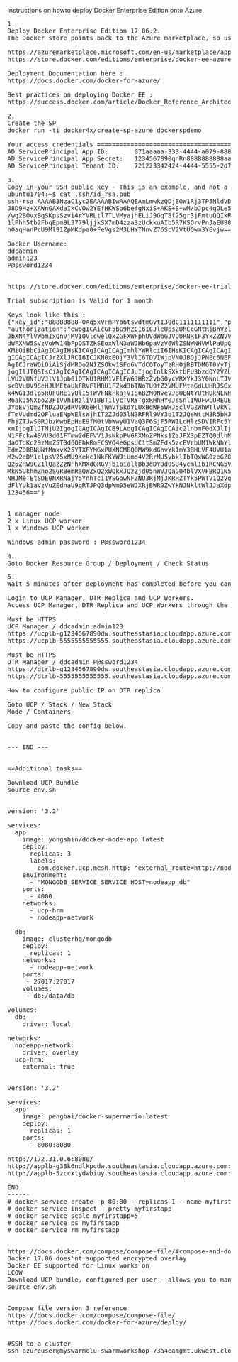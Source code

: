 Instructions on howto deploy Docker Enterprise Edition onto Azure

<pre>
1.
Deploy Docker Enterprise Edition 17.06.2.
The Docker store points back to the Azure marketplace, so use either link.

https://azuremarketplace.microsoft.com/en-us/marketplace/apps/docker.dockerdatacenter?tab=Overview
https://store.docker.com/editions/enterprise/docker-ee-azure

Deployment Documentation here :
https://docs.docker.com/docker-for-azure/

Best practices on deploying Docker EE :
https://success.docker.com/article/Docker_Reference_Architecture-_Docker_EE_Best_Practices_and_Design_Considerations

2.
Create the SP
docker run -ti docker4x/create-sp-azure dockerspdemo

Your access credentials ==================================================
AD ServicePrincipal App ID:       071aaaaa-333-4444-a079-888888888888
AD ServicePrincipal App Secret:   1234567890qnRn8888888888aaa
AD ServicePrincipal Tenant ID:    721223342424-4444-5555-2d7cd011daaa

3.
Copy in your SSH public key - This is an example, and not a live key.
ubuntu1704:~$ cat .ssh/id_rsa.pub
ssh-rsa AAAAB3NzaC1yc2EAAAABIwAAAQEAmLmwkzQDjEOW1Rj3TP5NldVDqUODVH9xuYrkeaSkxtdP
J8D9Hz+XAWnGAXdaIkCVOw2YEfHKWSo6befgNxiS+AKS+S+wM/bJpc4qOLe5ozFjZPNRHcw5O8WkgP5g
/wg2BOvxBqSKpsSzvi4rYVRLtl7TLVMyajhELiJ9GqT8f25gr3jFmtuQQIkRES1aC4oL2tHsn529POfP
1lPhh5tb2FbqEpm9L3779ljjkSX7mD4zza3zUckkuAIb5R7KSOrvPnJaEU903hrI0tx5omGyDy+h/2D1
h0aqHanPcU9Ml91ZpMKdpa0+FeVgs2M3LHYTNnvZ76ScV2VtUQwm3YEvjw== alex@whoever.org

Docker Username:
ddcadmin
admin123
P@ssword1234


https://store.docker.com/editions/enterprise/docker-ee-trial

Trial subscription is Valid for 1 month

Keys look like this :
{"key_id":"88888888-0Aq5xVFmPYb6tswdtmGvtI30dC1111111111","private_key":"888888888hM7b8chBiAbPenOEM1IYxxgzD4Nos48MkYu",\
"authorization":"ewogICAicGF5bG9hZCI6ICJleUpsZUhCcGNtRjBhVzl1SWpvaU1qQXhPQzB3TWkweE1WUXdNam8xTWpveE1Gb2lMQ0owYjJ0bGJpSTZ\
JbXN4YlVWbmIxQnVjMVI0VlcwelQxZGFXWFphUVdWbGJVOURNR1F3YkZZNVVEUnVNbEZwT1RWWlpqZzlJaXdpYldGNFJXNW5hVzVsY3lJNk1UQXNJbk5qWVc1\
dWFXNW5SVzVoWW14bFpDSTZkSEoxWlN3aWJHbGpaVzV6WlZSNWNHVWlPaUpQYm14cGJtVWlMQ0owYVdWeUlqb2lWSEpwWVd3aWZRIiwKICAgInNpZ25hdHVyZ\
XMiOiBbCiAgICAgIHsKICAgICAgICAgImhlYWRlciI6IHsKICAgICAgICAgICAgImp3ayI6IHsKICAgICAgICAgICAgICAgImUiOiAiQVFBQiIsCiAgICAgICA\
gICAgICAgICJrZXlJRCI6ICJKN0xEOjY3VlI6TDVIWjpVN0JBOjJPNEc6NEFMMzpPRjJOOkpIR0I6RUZUSDo1Q1ZROk1GRU86QUVJVCIsCiAgICAgICAgICAgIC\
AgICJraWQiOiAiSjdMRDo2N1ZSOkw1SFo6VTdCQToyTzRHOjRBTDM6T0YyTjpKSEdCOkVGVEg6NUNWUTpNRkVPOkFFSVQiLAogICAgICAgICAgICAgICAia3R5I\
jogIlJTQSIsCiAgICAgICAgICAgICAgICJuIjogInlkSXktbFU3bzdQY2VZLTQtcy1DUTVPRWdDeUY4Q3hJY1FJV3VLODRwSWlaY2lZNjczMHlDWW53TFNLVGx3\
LVU2VUNfUVJlV1Jpb01OTkU1RHM1VFlFWGJHRzZvbG0ycWRXYkJ3Y0NnLTJVVUhfT2NCOVd1UDZnUlBIcE1GTXN4RHpXd3ZheThKVXVIZ1lVTFVwbTFJdi1tcTd\
scDVuUV9SeHJUMEtaUkFRVFlMRU1FZkd3bTNoTU9fZ2VMUFMtaGdLUHRJSGxrZzZfV2NveFRHb0tQNzlkX3dhSFl4R05sN1doU25laUJTeGJwYlFBS2syMWxnNz\
k4WGI3dlp5RUFURE1yUlI5TWVFNkFkajVISnBZM0NveVJBUENtYUtHUkNLNHVvWlNvSXUwaEZWbEtVUHliYncwMDBHTy13YTJLTjhVd2dJSW0waTVJMXVXOUdrcT\
R6akJ5NXpoZ3F1VVhiRzliV1BBT1lycTVRYTgxRHhHY0JsSnlIWUFwLUREUEU5VEdnNHpZbVhqSm54WnFIRWR1R3FkZXZaOFhNSTB1a2ZrR0lJMTR3VU9pTUlJSX\
JYbEVjQmZfNDZJOGdRV0R6eHljWmVfSkdYLUxBdWF5WHJ5clVGZWhWTlVkWlVsOXdYTmFKQi1rYUNxejVRd2FSOTNzR3ctUVNmdEQwTnZMZTdDeU9ILUU2dmc2U3R\
fTmVUdmd2OFluaENpWElsWjhIT2ZJd05lN3RFRl9VY3o1T2JQeWttM3R5bHJOVWp0MFZ5QW10dGFjVkkyaUdpaGNVUHJtazRsVklaN1ZEX0xTVy1pN3lvU3VydHBzU\
FhjZTJwS0RJbzMwbEpHaE9fM0tVbWwyU1VaQ3F6SjF5RW1LcHlzSDVIRFc5Y3NJRkNBM2RlQWpmWlV2TjdVIgogICAgICAgICAgICB9LAogICAgICAgICAgICAiYW\
xnIjogIlJTMjU2IgogICAgICAgICB9LAogICAgICAgICAic2lnbmF0dXJlIjogInlZOFk3OVVFVS05TDdwVy1xamZ1dzhva1BPemk5c0c2cmlzcmpTcWREaTdjMlZB\
N1FFckw4SVU3d01FTmw2dEFVV1JsNkpPVGFXMnZPNks1ZzJFX3pEZTQ0dlhMVWphelg4RHRBNkkzZmQ4QUJOaWxRRTVWM0lEcC0tTGRjUnhyMEdvZnphMFB2dm80Z2\
daOTdKc29zMmZ5T3d6OEhkRmFCSVQ4eGpsUC1tSmZFdk5zcEVrbUM1WkNhYldlZ3RWYUZaN1pTU3gxdGNTdGtocDhhZWFEUzY2ZVF2WkNhNTlBLU5MbVN1YmpMYjkwc\
EdmZDBBNUNfMmxvX25YTXFYMGxPUXNCMEQ0MW9kdGhvYk1mY3BHLVF4UVU1a1JuYW01SnFBVVlNRkZIUkc2NkdHY005VnpTY2xWbHF4Mi14bmZweS1PMTBoY0RwcFNL\
M2w2eDM1clpsV25xMU9Kekc1NkFKYWJiUmd4V2RrMU5vbklIbTQxWG0zeGZ0YndMZURFdzAtSGNfb0prdm1zV2VIRERHbnY4aTNGRXhxTjFOd21zUzZQWXY2RGZMYllj\
Q25ZRW9CZ1lQazZzNFhXMXdGRGVjb1piallBb3dDY0d0SU4ycml1b1RCNG5VTXgySWJwcTE3SHhaakJmUE1OLUpZTkxHeXkwTWlpTmFSYkJtbmxXUndIZ2kzbTJ1d0c5\
MkN5UkhmZno2SGRBemRaQWZxQ2xWQkxJQzZjd05nWVJQaG04blVXVFBRQ1N5dDJYdnlFMEV4QXhNWllXaWFhVkZKUzhqcnREVHZieTcxYWNiUEl0dTBYaGRUa2tpVE1p\
NHJMeTEtSDE0NXRNajY5YnhTci1VSGowNFZNU3RjMjJKRHZTYk5PWTV1Q2VqNDliVnVRa292VUFLZUQyY0E0IiwKICAgICAgICAgInByb3RlY3RlZCI6ICJleUptYjNK\
dFlYUk1aVzVuZEdnaU9qRTJPQ3dpWm05eWJXRjBWR0ZwYkNJNkltWlJJaXdpZEdsdFpTSTZJakl3TVRndE1ERXRNVEJVTURJNk5USTZNakphSW4wIgogICAgICB9CiAg\
123456=="}


1 manager node
2 x Linux UCP worker
1 x Windows UCP worker

Windows admin password : P@ssword1234

4.
Goto Docker Resource Group / Deployment / Check Status
</pre>

<pre>
5.
Wait 5 minutes after deployment has completed before you can login to UCP and DTR.

Login to UCP Manager, DTR Replica and UCP Workers.
Access UCP Manager, DTR Replica and UCP Workers through the dockerswarm-externalLoadBalancer-public-ip

Must be HTTPS
UCP Manager / ddcadmin admin123
https://ucplb-g1234567890dw.southeastasia.cloudapp.azure.com
https://ucplb-5555555555555.southeastasia.cloudapp.azure.com

Must be HTTPS
DTR Manager / ddcadmin P@ssword1234
https://dtrlb-g1234567890dw.southeastasia.cloudapp.azure.com
https://dtrlb-5555555555555.southeastasia.cloudapp.azure.com

How to configure public IP on DTR replica

Goto UCP / Stack / New Stack
Mode / Containers

Copy and paste the config below.


--- END ---


==Additional tasks==

Download UCP Bundle
source env.sh


version: '3.2'

services:
  app:
    image: yongshin/docker-node-app:latest
    deploy:
      replicas: 3
      labels:
        com.docker.ucp.mesh.http: "external_route=http://nodeapp.david.dtcntr.net,internal_port=4000"
    environment:
      - "MONGODB_SERVICE_SERVICE_HOST=nodeapp_db"
    ports:
      - 4000
    networks:
      - ucp-hrm
      - nodeapp-network

  db:
    image: clusterhq/mongodb
    deploy:
      replicas: 1
    networks:
      - nodeapp-network
    ports:
     - 27017:27017
    volumes:
     - db:/data/db

volumes:
  db:
    driver: local

networks:
  nodeapp-network:
    driver: overlay
  ucp-hrm:
    external: true


version: '3.2'

services:
  app:
    image: pengbai/docker-supermario:latest
    deploy:
      replicas: 1
    ports:
      - 8080:8080

http://172.31.0.6:8080/
http://applb-g33k6ndlkpcdw.southeastasia.cloudapp.azure.com:8080
http://applb-5zccxtydwbiuy.southeastasia.cloudapp.azure.com:8080

END
------
# docker service create -p 80:80 --replicas 1 --name myfirstapp torosent/myfirstapp
# docker service inspect --pretty myfirstapp
# docker service scale myfirstapp=5
# docker service ps myfirstapp
# docker service rm myfirstapp


https://docs.docker.com/compose/compose-file/#compose-and-docker-compatibility-matrix
Docker 17.06 does'nt supported encrypted overlay
Docker EE supported for Linux works on 
LCOW
Download UCP bundle, configured per user - allows you to manage the swarm and deploy to the swarm
source env.sh


Compose file version 3 reference
https://docs.docker.com/compose/compose-file/
https://docs.docker.com/docker-for-azure/deploy/


#SSH to a cluster
ssh azureuser@myswarmclu-swarmworkshop-73a4eamgmt.ukwest.cloudapp.azure.com -A -p 2200

</pre>
